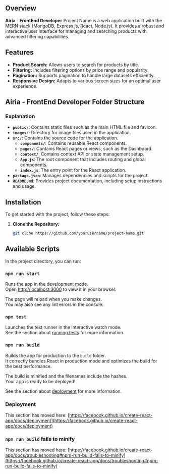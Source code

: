 ## Overview
**Airia - FrontEnd Developer**
Project Name is a web application built with the MERN stack (MongoDB, Express.js, React, Node.js). It provides a robust and interactive user interface for managing and searching products with advanced filtering capabilities.



## Features

- **Product Search:** Allows users to search for products by title.
- **Filtering:** Includes filtering options by price range and popularity.
- **Pagination:** Supports pagination to handle large datasets efficiently.
- **Responsive Design:** Adapts to various screen sizes for an optimal user experience.

## Airia - FrontEnd Developer Folder Structure


### Explanation

- **`public/`**: Contains static files such as the main HTML file and favicon.
- **`images/`**: Directory for image files used in the application.
- **`src/`**: Contains the source code for the application.
  - **`components/`**: Contains reusable React components.
  - **`pages/`**: Contains React pages or views, such as the Dashboard.
  - **`context/`**: Contains context API or state management setup.
  - **`App.js`**: The root component that includes routing and global components.
  - **`index.js`**: The entry point for the React application.
- **`package.json`**: Manages dependencies and scripts for the project.
- **`README.md`**: Provides project documentation, including setup instructions and usage.


## Installation

To get started with the project, follow these steps:

1. **Clone the Repository:**

   ```bash
   git clone https://github.com/yourusername/project-name.git
   ```

## Available Scripts

In the project directory, you can run:

### `npm run start`

Runs the app in the development mode.\
Open [http://localhost:3000](http://localhost:3000) to view it in your browser.

The page will reload when you make changes.\
You may also see any lint errors in the console.

### `npm test`

Launches the test runner in the interactive watch mode.\
See the section about [running tests](https://facebook.github.io/create-react-app/docs/running-tests) for more information.

### `npm run build`

Builds the app for production to the `build` folder.\
It correctly bundles React in production mode and optimizes the build for the best performance.

The build is minified and the filenames include the hashes.\
Your app is ready to be deployed!

See the section about [deployment](https://facebook.github.io/create-react-app/docs/deployment) for more information.

### Deployment

This section has moved here: [https://facebook.github.io/create-react-app/docs/deployment](https://facebook.github.io/create-react-app/docs/deployment)

### `npm run build` fails to minify

This section has moved here: [https://facebook.github.io/create-react-app/docs/troubleshooting#npm-run-build-fails-to-minify](https://facebook.github.io/create-react-app/docs/troubleshooting#npm-run-build-fails-to-minify)
